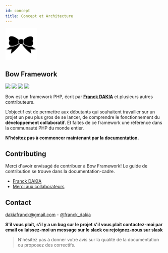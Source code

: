 ```yaml
---
id: concept
title: Concept et Architecture
---
```


<img src="https://raw.githubusercontent.com/bowphp/arts/master/bow.jpg" width="100">

## Bow Framework

<a href="https://bowphp.com" title="docs"><img src="https://img.shields.io/badge/docs-read%20docs-blue.svg?style=flat-square"/></a>
<a href="https://packagist.org/packages/bowphp/app" title="version"><img src="https://img.shields.io/packagist/v/bowphp/app.svg?style=flat-square"/></a>
<a href="https://github.com/bowphp/app/blob/master/LICENSE" title="license"><img src="https://img.shields.io/github/license/mashape/apistatus.svg?style=flat-square"/></a>
<a href="https://travis-ci.org/bowphp/app" title="Travis branch"><img src="https://img.shields.io/travis/bowphp/app/master.svg?style=flat-square"/></a>

Bow est un framework PHP, écrit par **[Franck DAKIA](http://github.com/papac)** et plusieurs autres contributeurs.

L’objectif est de permettre aux débutants qui souhaitent travailler sur un projet un peu plus gros de se lancer, de comprendre le fonctionnement du **développement collaboratif**. Et faites de ce framework une référence dans la communauté PHP du monde entier.

**N'hésitez pas à commencer maintenant par la [documentation](https://bowphp.com).**

## Contributing

Merci d'avoir envisagé de contribuer à Bow Framework! Le guide de contribution se trouve dans la documentation-cadre.

- [Franck DAKIA](https://github.com/papac)
- [Merci aux collaborateurs](https://github.com/bowphp/app/graphs/contributors)

## Contact

[dakiafranck@gmail.com](mailto:dakiafranck@gmail.com) - [@franck_dakia](https://twitter.com/franck_dakia)

**S'il vous plaît, s'il y a un bug sur le projet s'il vous plaît contactez-moi par email ou laissez-moi un message sur le [slack](https://bowphp.slack.com) ou [rejoignez-nous sur slask](https://join.slack.com/t/bowphp/shared_invite/enQtNzMxOTQ0MTM2ODM5LTQ3MWQ3Mzc1NDFiNDYxMTAyNzBkNDJlMTgwNDJjM2QyMzA2YTk4NDYyN2NiMzM0YTZmNjU1YjBhNmJjZThiM2Q)**

> N'hésitez pas à donner votre avis sur la qualité de la documentation ou proposez des correctifs.
